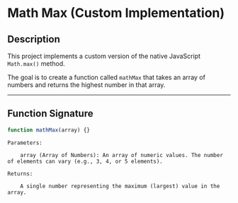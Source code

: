 # Math Max (Custom Implementation)

## Description

This project implements a custom version of the native JavaScript `Math.max()` method.

The goal is to create a function called `mathMax` that takes an array of numbers and returns the highest number in that array.

---

## Function Signature

```javascript
function mathMax(array) {}
```

    Parameters:

        array (Array of Numbers): An array of numeric values. The number of elements can vary (e.g., 3, 4, or 5 elements).

    Returns:

        A single number representing the maximum (largest) value in the array.
